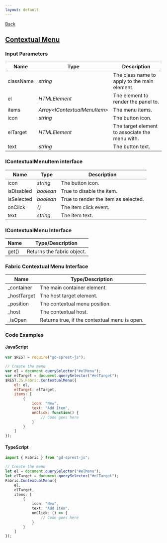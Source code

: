 ```yaml
---
layout: default
---
```

[Back](/js/fabric)
## [Contextual Menu](https://dev.office.com/fabric-js/Components/ContextualMenu/ContextualMenu.html)
### Input Parameters

| Name | Type | Description |
| --- | --- | --- |
| className | _string_ | The class name to apply to the main element. |
| el | _HTMLElement_ | The element to render the panel to. |
| items | _Array&lt;IContextualMenuItem&gt;_ | The menu items. |
| icon | _string_ | The button icon. |
| elTarget | _HTMLElement_ | The target element to associate the menu with. |
| text | _string_ | The button text. |

### IContextualMenuItem interface

| Name | Type | Description |
| --- | --- | --- |
| icon | _string_ | The button icon. |
| isDisabled | _boolean_ | True to disable the item. |
| isSelected | _boolean_ | True to render the item as selected. |
| onClick | _()_ | The item click event. |
| text | _string_ | The item text. |

### IContextualMenu Interface

| Name | Type/Description |
| --- | --- |
| get() | Returns the fabric object. |

### Fabric Contextual Menu Interface

| Name | Type/Description |
| --- | --- |
| \_container | The main container element. |
| \_hostTarget | The host target element. |
| \_position | The contextual menu position. |
| \_host | The contextual host. |
| \_isOpen | Returns true, if the contextual menu is open. |

### Code Examples
#### JavaScript
```js
var $REST = require("gd-sprest-js");

// Create the menu
var el = document.querySelector("#elMenu");
var elTarget = document.querySelector("#elTarget");
$REST.JS.Fabric.ContextualMenu({
    el: el,
    elTarget: elTarget,
    items: [
        {
            icon: "New",
            text: "Add Item",
            onClick: function() {
                // Code goes here
            }
        }
    ]
});
```
#### TypeScript
```ts
import { Fabric } from "gd-sprest-js";

// Create the menu
let el = document.querySelector("#elMenu");
let elTarget = document.querySelector("#elTarget");
Fabric.ContextualMenu({
    el,
    elTarget,
    items: [
        {
            icon: "New",
            text: "Add Item",
            onClick: () => {
                // Code goes here
            }
        }
    ]
});
```